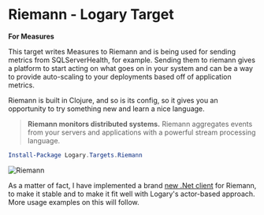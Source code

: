 # Riemann - Logary Target

**For Measures**

This target writes Measures to Riemann and is being used for sending metrics
from SQLServerHealth, for example. Sending them to riemann gives a platform to
start acting on what goes on in your system and can be a way to provide
auto-scaling to your deployments based off of application metrics.

Riemann is built in Clojure, and so is its config, so it gives you an
opportunity to try something new and learn a nice language.

> **Riemann monitors distributed systems.** Riemann aggregates events from your
> servers and applications with a powerful stream processing language.

``` powershell
Install-Package Logary.Targets.Riemann
```

![Riemann](https://raw.githubusercontent.com/logary/logary-assets/master/targets/riemann.png)

As a matter of fact, I have implemented a brand [new .Net
client](https://github.com/logary/logary/blob/feature/protobuf-riemann/src/Logary.Riemann/Client.fs#L56)
for Riemann, to make it stable and to make it fit well with Logary's
actor-based approach. More usage examples on this will follow.
